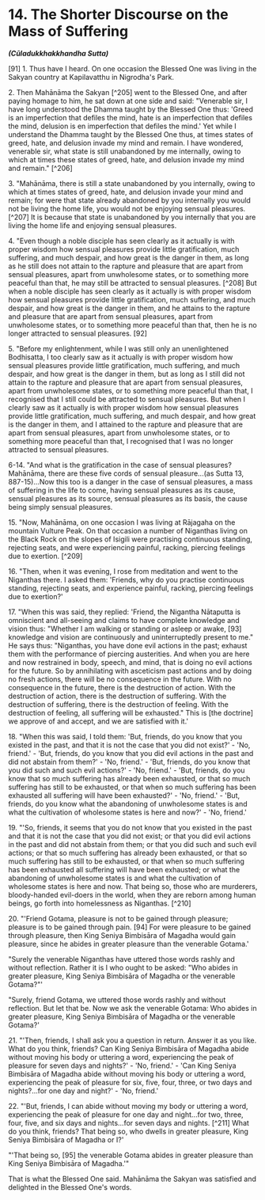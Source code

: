 # 14. The Shorter Discourse on the Mass of Suffering
***(Cūladukkhakkhandha Sutta)***

[91] 1. Thus have I heard. On one occasion the Blessed One was living in the Sakyan country at Kapilavatthu in Nigrodha's Park.

2\. Then Mahānāma the Sakyan [^205] went to the Blessed One, and after paying homage to him, he sat down at one side and said: "Venerable sir, I have long understood the Dhamma taught by the Blessed One thus: 'Greed is an imperfection that defiles the mind, hate is an imperfection that defiles the mind, delusion is en imperfection that defiles the mind.' Yet while I understand the Dhamma taught by the Blessed One thus, at times states of greed, hate, and delusion invade my mind and remain. I have wondered, venerable sir, what state is still unabandoned by me internally, owing to which at times these states of greed, hate, and delusion invade my mind and remain." [^206]

<!--pg-->
3\. "Mahānāma, there is still a state unabandoned by you internally, owing to which at times states of greed, hate, and delusion invade your mind and remain; for were that state already abandoned by you internally you would not be living the home life, you would not be enjoying sensual pleasures. [^207] It is because that state is unabandoned by you internally that you are living the home life and enjoying sensual pleasures.

4\. "Even though a noble disciple has seen clearly as it actually is with proper wisdom how sensual pleasures provide little gratification, much suffering, and much despair, and how great is the danger in them, as long as he still does not attain to the rapture and pleasure that are apart from sensual pleasures, apart from unwholesome states, or to something more peaceful than that, he may still be attracted to sensual pleasures. [^208] But when a noble disciple has seen clearly as it actually is with proper wisdom how sensual pleasures provide little gratification, much
suffering, and much despair, and how great is the danger in them, and he attains to the rapture and pleasure that are apart from sensual pleasures, apart from unwholesome states, or to something more peaceful than that, then he is no longer attracted to sensual pleasures. [92]

<!--pg-->
5\. "Before my enlightenment, while I was still only an unenlightened Bodhisatta, I too clearly saw as it actually is with proper wisdom how sensual pleasures provide little gratification, much suffering, and much despair, and how great is the danger in them, but as long as I still did not attain to the rapture and pleasure that are apart from sensual pleasures, apart from unwholesome states, or to something more peaceful than that, I recognised that I still could be attracted to sensual pleasures. But when I clearly saw as it actually is with proper wisdom how sensual pleasures provide little gratification, much suffering, and much despair, and how great is the danger in them, and I attained to the rapture and pleasure that are apart from sensual pleasures, apart from unwholesome states, or to something more peaceful than that, I recognised that I was no longer attracted to sensual pleasures.

<!--pg-->
6-14. "And what is the gratification in the case of sensual pleasures? Mahānāma, there are these five cords of sensual pleasure...(as Sutta 13, 887-15)...Now this too is a danger in the case of sensual pleasures, a mass of suffering in the life to come, having sensual pleasures as its cause, sensual pleasures as its source, sensual pleasures as its basis, the cause being simply sensual pleasures.

<!--pg-->
15\. "Now, Mahānāma, on one occasion I was living at Rājagaha on the mountain Vulture Peak. On that occasion a number of Niganthas living on the Black Rock on the slopes of Isigili were practising continuous standing, rejecting seats, and were experiencing painful, racking, piercing feelings due to exertion. [^209]

16\. "Then, when it was evening, I rose from meditation and went to the Niganthas there. I asked them: 'Friends, why do you practise continuous standing, rejecting seats, and experience painful, racking, piercing feelings due to exertion?'

17\. "When this was said, they replied: 'Friend, the Nigantha Nātaputta is omniscient and all-seeing and claims to have complete knowledge and vision thus: "Whether I am walking or
standing or asleep or awake, [93] knowledge and vision are continuously and uninterruptedly present to me." He says thus: "Niganthas, you have done evil actions in the past; exhaust them with the performance of piercing austerities. And when you are here and now restrained in body, speech, and mind, that is doing no evil actions for the future. So by annihilating with asceticism past actions and by doing no fresh actions, there will be no consequence in the future. With no consequence in the future, there is the destruction of action. With the destruction of action, there is the destruction of suffering. With the destruction of suffering, there is the destruction of feeling. With the destruction of feeling, all suffering will be exhausted." This is [the doctrine] we approve of and accept, and we are satisfied with it.'

<!--pg-->
18\. "When this was said, I told them: 'But, friends, do you know that you existed in the past, and that it is not the case that you did not exist?' - 'No, friend.' - 'But, friends, do you know that you did evil actions in the past and did not abstain from them?' - 'No, friend.' - 'But, friends, do you know that you did such and such evil actions?' - 'No, friend.' - 'But, friends, do you know that so much suffering has already been exhausted, or that so much suffering has still to be exhausted, or that when so much suffering has been exhausted all suffering will have been exhausted?' - 'No, friend.' - 'But, friends, do you know what the abandoning of unwholesome states is and what the cultivation of wholesome states is here and now?' - 'No, friend.'

19\. "'So, friends, it seems that you do not know that you existed in the past and that it is not the case that you did not exist; or that you did evil actions in the past and did not abstain from them; or that you did such and such evil actions; or that so much suffering has already been exhausted, or that so much suffering has still to be exhausted, or that when so much suffering has been exhausted all suffering will have been exhausted; or what the abandoning of unwholesome states is and what the cultivation of wholesome states is here and now. That being so, those who are murderers, bloody-handed evil-doers in the world, when they are reborn among human beings, go forth into homelessness as Niganthas. [^210]

<!--pg-->
20\. "'Friend Gotama, pleasure is not to be gained through pleasure; pleasure is to be gained through pain. [94] For were pleasure to be gained through pleasure, then King Seniya Bimbisāra of Magadha would gain pleasure, since he abides in greater pleasure than the venerable Gotama.'

"Surely the venerable Niganthas have uttered those words rashly and without reflection. Rather it is I who ought to be asked: "Who abides in greater pleasure, King Seniya Bimbisāra of Magadha or the venerable Gotama?"'

"Surely, friend Gotama, we uttered those words rashly and without reflection. But let that be. Now we ask the venerable Gotama: Who abides in greater pleasure, King Seniya Bimbisāra of Magadha or the venerable Gotama?'

21\. "'Then, friends, I shall ask you a question in return. Answer it as you like. What do you think, friends? Can King Seniya Bimbisāra of Magadha abide without moving his body or uttering a word, experiencing the peak of pleasure for seven days and nights?' - 'No, friend.' - 'Can King Seniya Bimbisāra of Magadha abide without moving his body or uttering a word, experiencing the peak of pleasure for six, five, four, three, or two days and nights?...for one day and night?' - 'No, friend.'

22\. "'But, friends, I can abide without moving my body or uttering a word, experiencing the peak of pleasure for one day and night...for two, three, four, five, and six days and nights...for seven days and nights. [^211] What do you think, friends? That being so, who dwells in greater pleasure, King Seniya Bimbisāra of Magadha or I?'

"'That being so, [95] the venerable Gotama abides in greater pleasure than King Seniya Bimbisāra of Magadha.'"

That is what the Blessed One said. Mahānāma the Sakyan was satisfied and delighted in the Blessed One's words.